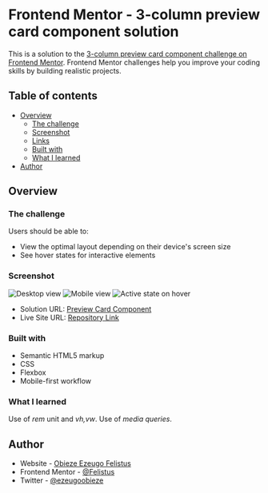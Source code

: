 # Frontend Mentor - 3-column preview card component solution

This is a solution to the [3-column preview card component challenge on Frontend Mentor](https://www.frontendmentor.io/challenges/3column-preview-card-component-pH92eAR2-). Frontend Mentor challenges help you improve your coding skills by building realistic projects. 

## Table of contents

- [Overview](#overview)
  - [The challenge](#the-challenge)
  - [Screenshot](#screenshot)
  - [Links](#links)
  - [Built with](#built-with)
  - [What I learned](#what-i-learned)
- [Author](#author)

## Overview

### The challenge

Users should be able to:

- View the optimal layout depending on their device's screen size
- See hover states for interactive elements

### Screenshot

![Desktop view](./design/Desktop-preview.jpeg)
![Mobile view](./design/Mobile.jpeg)
![Active state on hover](./design/Active-state.jpeg)

- Solution URL: [Preview Card Component](https://felistus.github.io/preview-card-component/)
- Live Site URL: [Repository Link](https://github.com/Felistus/preview-card-component)

### Built with

- Semantic HTML5 markup
- CSS 
- Flexbox
- Mobile-first workflow

### What I learned

Use of *rem* unit and *vh,vw*.
Use of *media queries*.

## Author

- Website - [Obieze Ezeugo Felistus](https://mysinglepage-personalwebsite.netlify.app/)
- Frontend Mentor - [@Felistus](https://www.frontendmentor.io/profile/Felistus)
- Twitter - [@ezeugoobieze](https://www.twitter.com/ezeugoobieze)
